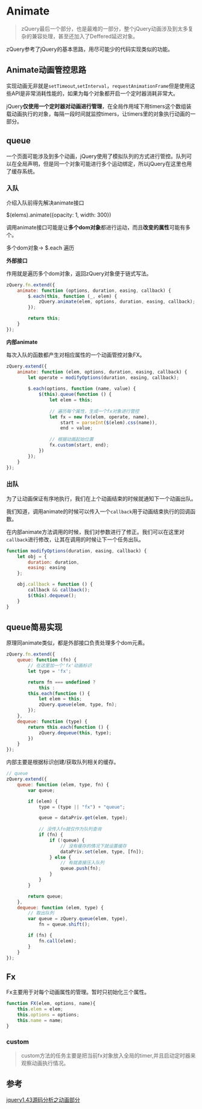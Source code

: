 # Animate

> zQuery最后一个部分，也是最难的一部分，整个jQuery动画涉及到太多复杂的兼容处理，甚至还加入了Deffered延迟对象。

zQuery参考了jQuery的基本思路，用尽可能少的代码实现类似的功能。



## Animate动画管控思路

实现动画无非就是`setTimeout`,`setInterval`，`requestAnimationFrame`但是使用这些API是非常消耗性能的，如果为每个对象都开启一个定时器消耗非常大。

jQuery**仅使用一个定时器对动画进行管理**，在全局作用域下用timers这个数组装载动画执行的对象，每隔一段时间就监控timers，让timers里的对象执行动画的一部分。



## queue

一个页面可能涉及到多个动画，jQuery使用了模拟队列的方式进行管控。队列可以在全局声明，但是同一个对象可能进行多个运动绑定，所以jQuery在这里也用了缓存系统。



### 入队

介绍入队前得先解决animate接口

$(elems).animate({opacity: 1, width: 300})

调用animate接口可能是让**多个dom对象**都进行运动，而且**改变的属性**可能有多个。

多个dom对象-> $.each 遍历



**外部接口**

作用就是遍历多个dom对象，返回zQuery对象便于链式写法。

```js
zQuery.fn.extend({
    animate: function (options, duration, easing, callback) {
        $.each(this, function (_, elem) {
            zQuery.animate(elem, options, duration, easing, callback);
        });

        return this;
    }
});
```



**内部animate**

每次入队的函数都产生对相应属性的一个动画管控对象FX。

```js
zQuery.extend({
    animate: function (elem, options, duration, easing, callback) {
        let operate = modifyOptions(duration, easing, callback);
    
        $.each(options, function (name, value) {
            $(this).queue(function () {
                let elem = this;
                
                // 遍历每个属性，生成一个fx对象进行管控
                let fx = new Fx(elem, operate, name),
                    start = parseInt($(elem).css(name)),
                    end = value;
                
                // 根据动画起始位置
                fx.custom(start, end);
            })
        });
    }
});
```



### 出队

为了让动画保证有序地执行，我们在上个动画结束的时候就通知下一个动画出队。

我们知道，调用animate的时候可以传入一个`callback`用于动画结束执行的回调函数。

在内部animate方法调用的时候，我们对参数进行了修正。我们可以在这里对`callback`进行修改，让其在调用的时候让下一个任务出队。

```js
function modifyOptions(duration, easing, callback) {
    let obj = {
        duration: duration,
        easing: easing
    };

    obj.callback = function () {
        callback && callback();
        $(this).dequeue();
    }
}
```



## queue简易实现

原理同animate类似，都是外部接口负责处理多个dom元素。

```js
zQuery.fn.extend({
    queue: function (fn) {
        // 在这里加一个'fx'动画标识
        let type = 'fx';

        return fn === undefined ?
            this :
        this.each(function () {
            let elem = this;
            zQuery.queue(elem, type, fn);
        });
    },
    dequeue: function (type) {
        return this.each(function () {
            zQuery.dequeue(this, type);
        })
    }
});
```



内部主要是根据标识创建/获取队列相关的缓存。

```js
// queue
zQuery.extend({
    queue: function (elem, type, fn) {
        var queue;

        if (elem) {
            type = (type || "fx") + "queue";

            queue = dataPriv.get(elem, type);
            
            // 没传入fn就仅作为队列查询
            if (fn) {
                if (!queue) {
                    // 没有缓存的情况下就设置缓存
                    dataPriv.set(elem, type, [fn]);
                } else {
                    // 有就直接压入队列
                    queue.push(fn);
                }
            }
        }

        return queue;
    },
    dequeue: function (elem, type) {
        // 取出队列
        var queue = zQuery.queue(elem, type),
            fn = queue.shift();

        if (fn) {
            fn.call(elem);
        }
    }
});
```



## Fx

Fx主要用于对每个动画属性的管理。暂时只初始化三个属性。

```js
function FX(elem, options, name){  
    this.elem = elem;  
    this.options = options;  
    this.name = name;  
}
```



### custom

> custom方法的任务主要是把当前fx对象放入全局的timer,并且启动定时器来观察动画执行情况。





## 参考

[jquery1.43源码分析之动画部分](https://www.iteye.com/topic/786984)
